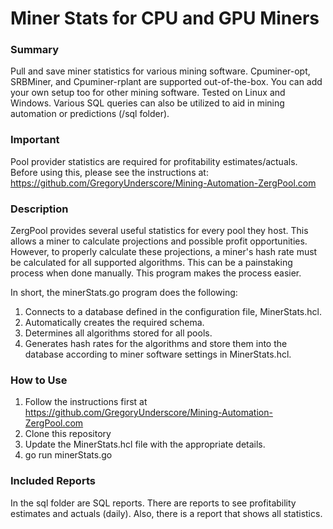 # **Miner Stats for CPU and GPU Miners**

### **Summary**
Pull and save miner statistics for various mining software. Cpuminer-opt, SRBMiner, and Cpuminer-rplant are supported 
out-of-the-box. You can add your own setup too for other mining software. Tested on Linux and Windows. Various SQL queries can 
also be utilized to aid in mining automation or predictions (/sql folder).

### **Important**
Pool provider statistics are required for profitability estimates/actuals. Before using this, please see the instructions at: https://github.com/GregoryUnderscore/Mining-Automation-ZergPool.com

### **Description**
ZergPool provides several useful statistics for every pool they host. This allows a miner to calculate projections
and possible profit opportunities. However, to properly calculate these projections, a miner's hash rate must be calculated
for all supported algorithms. This can be a painstaking process when done manually. This program makes the process easier. 

In short, the minerStats.go program does the following:
1. Connects to a database defined in the configuration file, MinerStats.hcl.
2. Automatically creates the required schema.
3. Determines all algorithms stored for all pools.
4. Generates hash rates for the algorithms and store them into the database according to miner software settings
in MinerStats.hcl.

### **How to Use**

1. Follow the instructions first at https://github.com/GregoryUnderscore/Mining-Automation-ZergPool.com
2. Clone this repository
3. Update the MinerStats.hcl file with the appropriate details.
4. go run minerStats.go

### **Included Reports**
In the sql folder are SQL reports. There are reports to see profitability estimates and actuals (daily). Also, there is a report
that shows all statistics.
